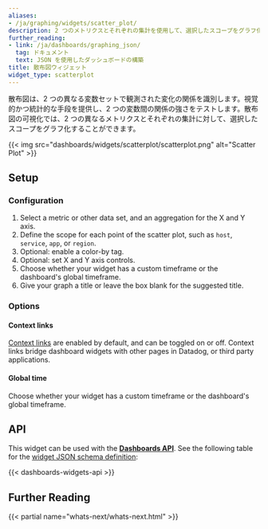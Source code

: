 ```yaml
---
aliases:
- /ja/graphing/widgets/scatter_plot/
description: 2 つのメトリクスとそれぞれの集計を使用して、選択したスコープをグラフ化する
further_reading:
- link: /ja/dashboards/graphing_json/
  tag: ドキュメント
  text: JSON を使用したダッシュボードの構築
title: 散布図ウィジェット
widget_type: scatterplot
---
```


散布図は、2 つの異なる変数セットで観測された変化の関係を識別します。視覚的かつ統計的な手段を提供し、2 つの変数間の関係の強さをテストします。散布図の可視化では、2 つの異なるメトリクスとそれぞれの集計に対して、選択したスコープをグラフ化することができます。

{{< img src="dashboards/widgets/scatterplot/scatterplot.png" alt="Scatter Plot" >}}

## Setup

### Configuration

1. Select a metric or other data set, and an aggregation for the X and Y axis.
1. Define the scope for each point of the scatter plot, such as `host`, `service`, `app`, or `region`.
1. Optional: enable a color-by tag.
1. Optional: set X and Y axis controls.
1. Choose whether your widget has a custom timeframe or the dashboard's global timeframe.
1. Give your graph a title or leave the box blank for the suggested title.

### Options

#### Context links

[Context links][1] are enabled by default, and can be toggled on or off. Context links bridge dashboard widgets with other pages in Datadog, or third party applications.

#### Global time

Choose whether your widget has a custom timeframe or the dashboard's global timeframe.

## API

This widget can be used with the **[Dashboards API][2]**. See the following table for the [widget JSON schema definition][3]:

{{< dashboards-widgets-api >}}

## Further Reading

{{< partial name="whats-next/whats-next.html" >}}

[1]: /ja/dashboards/guide/context-links/
[2]: /ja/api/latest/dashboards/
[3]: /ja/dashboards/graphing_json/widget_json/